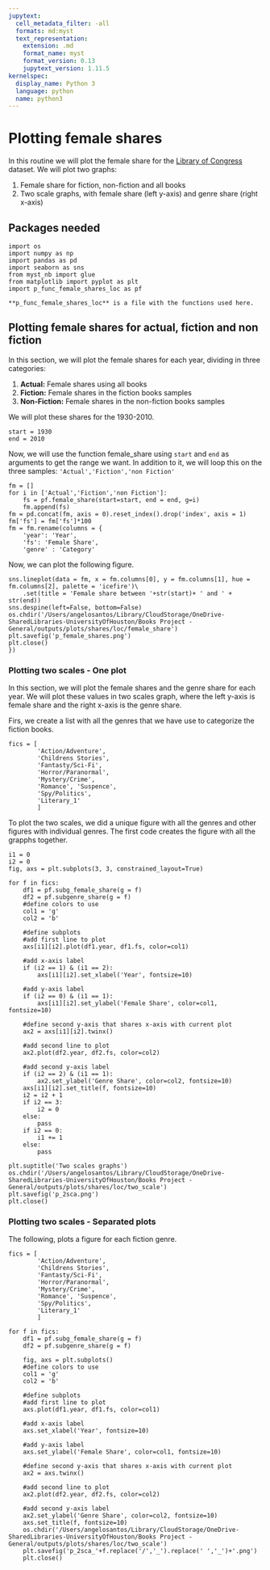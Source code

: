 ```yaml
---
jupytext:
  cell_metadata_filter: -all
  formats: md:myst
  text_representation:
    extension: .md
    format_name: myst
    format_version: 0.13
    jupytext_version: 1.11.5
kernelspec:
  display_name: Python 3
  language: python
  name: python3
---
```

# Plotting female shares 

In this routine we will plot the female share for the [Library of Congress](https://www.loc.gov) dataset. We will plot two graphs:

1. Female share for fiction, non-fiction and all books
2. Two scale graphs, with female share (left y-axis) and genre share (right x-axis)

## Packages needed

```
import os
import numpy as np
import pandas as pd
import seaborn as sns
from myst_nb import glue
from matplotlib import pyplot as plt
import p_func_female_shares_loc as pf 
```

```{warning}
**p_func_female_shares_loc** is a file with the functions used here.
```

## Plotting  female shares for actual, fiction and non fiction

In this section, we will plot the female shares for each year, dividing in three categories:

1. **Actual:** Female shares using all books
2. **Fiction:** Female shares in the fiction books samples
3. **Non-Fiction:** Female shares in the non-fiction books samples

We will plot these shares for the 1930-2010.

``` 
start = 1930
end = 2010
```

Now, we will use the function female_share using `start` and `end` as arguments to get the range we want. In addition to it, we will loop this on the three samples: `'Actual','Fiction','non Fiction'`

```{code-cell}
fm = []
for i in ['Actual','Fiction','non Fiction']:
    fs = pf.female_share(start=start, end = end, g=i)
    fm.append(fs)
fm = pd.concat(fm, axis = 0).reset_index().drop('index', axis = 1)
fm['fs'] = fm['fs']*100
fm = fm.rename(columns = {
    'year': 'Year',
    'fs': 'Female Share',
    'genre' : 'Category'

```

Now, we can plot the following figure. 

```
sns.lineplot(data = fm, x = fm.columns[0], y = fm.columns[1], hue = fm.columns[2], palette = 'icefire')\
    .set(title = 'Female share between '+str(start)+ ' and ' + str(end))
sns.despine(left=False, bottom=False)
os.chdir('/Users/angelosantos/Library/CloudStorage/OneDrive-SharedLibraries-UniversityOfHouston/Books Project - General/outputs/plots/shares/loc/female_share')
plt.savefig('p_female_shares.png')
plt.close()
})
```


### Plotting two scales - One plot

In this section, we will plot the female shares and the genre share for each year. We will plot these values in two scales graph, where the left y-axis is female share and the right x-axis is the genre share. 

Firs, we create a list with all the genres that we have use to categorize the fiction books.
```{code-cell}
fics = [
        'Action/Adventure', 
        'Childrens Stories', 
        'Fantasty/Sci-Fi', 
        'Horror/Paranormal', 
        'Mystery/Crime',
        'Romance', 'Suspence', 
        'Spy/Politics', 
        'Literary_1'
        ]
```

To plot the two scales, we did a unique figure with all the genres and other figures with individual genres. The first code creates the figure with all the grapphs together.

```{code-cell}
i1 = 0 
i2 = 0
fig, axs = plt.subplots(3, 3, constrained_layout=True)

for f in fics:
    df1 = pf.subg_female_share(g = f)
    df2 = pf.subgenre_share(g = f)
    #define colors to use
    col1 = 'g'
    col2 = 'b'

    #define subplots
    #add first line to plot
    axs[i1][i2].plot(df1.year, df1.fs, color=col1)

    #add x-axis label
    if (i2 == 1) & (i1 == 2):
        axs[i1][i2].set_xlabel('Year', fontsize=10)

    #add y-axis label
    if (i2 == 0) & (i1 == 1):
        axs[i1][i2].set_ylabel('Female Share', color=col1, fontsize=10)

    #define second y-axis that shares x-axis with current plot
    ax2 = axs[i1][i2].twinx()

    #add second line to plot
    ax2.plot(df2.year, df2.fs, color=col2)

    #add second y-axis label
    if (i2 == 2) & (i1 == 1):
        ax2.set_ylabel('Genre Share', color=col2, fontsize=10)
    axs[i1][i2].set_title(f, fontsize=10)
    i2 = i2 + 1
    if i2 == 3:
        i2 = 0
    else: 
        pass
    if i2 == 0:
        i1 += 1
    else:
        pass
        
plt.suptitle('Two scales graphs')
os.chdir('/Users/angelosantos/Library/CloudStorage/OneDrive-SharedLibraries-UniversityOfHouston/Books Project - General/outputs/plots/shares/loc/two_scale')
plt.savefig('p_2sca.png')
plt.close()
```

### Plotting two scales - Separated plots

The following, plots a figure for each fiction genre. 

```{code-cell}
fics = [
        'Action/Adventure', 
        'Childrens Stories', 
        'Fantasty/Sci-Fi', 
        'Horror/Paranormal', 
        'Mystery/Crime',
        'Romance', 'Suspence', 
        'Spy/Politics', 
        'Literary_1'
        ]

for f in fics:
    df1 = pf.subg_female_share(g = f)
    df2 = pf.subgenre_share(g = f)

    fig, axs = plt.subplots()
    #define colors to use
    col1 = 'g'
    col2 = 'b'

    #define subplots
    #add first line to plot
    axs.plot(df1.year, df1.fs, color=col1)

    #add x-axis label
    axs.set_xlabel('Year', fontsize=10)

    #add y-axis label
    axs.set_ylabel('Female Share', color=col1, fontsize=10)

    #define second y-axis that shares x-axis with current plot
    ax2 = axs.twinx()

    #add second line to plot
    ax2.plot(df2.year, df2.fs, color=col2)

    #add second y-axis label
    ax2.set_ylabel('Genre Share', color=col2, fontsize=10)
    axs.set_title(f, fontsize=10)
    os.chdir('/Users/angelosantos/Library/CloudStorage/OneDrive-SharedLibraries-UniversityOfHouston/Books Project - General/outputs/plots/shares/loc/two_scale')
    plt.savefig('p_2sca_'+f.replace('/','_').replace(' ','_')+'.png')
    plt.close()
```








